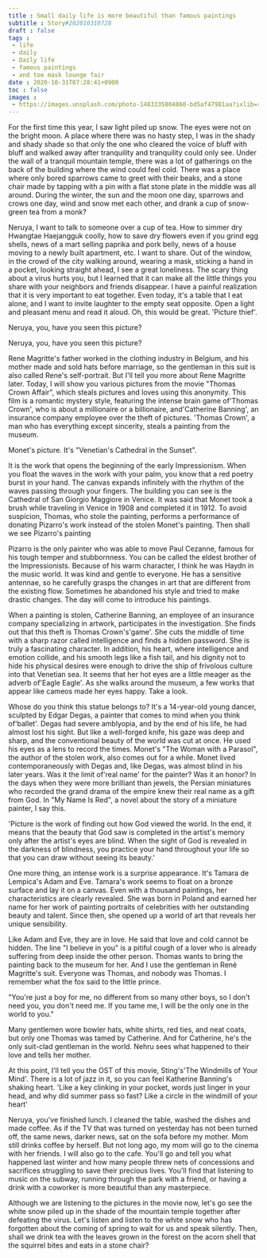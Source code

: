 ```yaml
---
title : Small daily life is more beautiful than famous paintings
subtitle : Story#202010310728
draft : false
tags :
 - life
 - daily
 - Daily life
 - famous paintings
 - and toe mask lounge fair
date : 2020-10-31T07:28:41+0900
toc : false
images : 
 - https://images.unsplash.com/photo-1483335804860-bd5af47981aa?ixlib=rb-1.2.1&q=80&fm=jpg&crop=entropy&cs=tinysrgb&w=1080&fit=max&ixid=eyJhcHBfaWQiOjE1NTU0OX0
---
```

For the first time this year, I saw light piled up snow. The eyes were not on the bright moon. A place where there was no hasty step, I was in the shady and shady shade so that only the one who cleared the voice of bluff with bluff and walked away after tranquility and tranquility could only see. Under the wall of a tranquil mountain temple, there was a lot of gatherings on the back of the building where the wind could feel cold. There was a place where only bored sparrows came to greet with their beaks, and a stone chair made by tapping with a pin with a flat stone plate in the middle was all around. During the winter, the sun and the moon one day, sparrows and crows one day, wind and snow met each other, and drank a cup of snow-green tea from a monk?  

Neruya, I want to talk to someone over a cup of tea. How to simmer dry Hwangtae Haejangguk coolly, how to save dry flowers even if you grind egg shells, news of a mart selling paprika and pork belly, news of a house moving to a newly built apartment, etc. I want to share. Out of the window, in the crowd of the city walking around, wearing a mask, sticking a hand in a pocket, looking straight ahead, I see a great loneliness. The scary thing about a virus hurts you, but I learned that it can make all the little things you share with your neighbors and friends disappear. I have a painful realization that it is very important to eat together. Even today, it's a table that I eat alone, and I want to invite laughter to the empty seat opposite. Open a light and pleasant menu and read it aloud. Oh, this would be great. 'Picture thief'.  

Neruya, you, have you seen this picture?  

Neruya, you, have you seen this picture?  

Rene Magritte's father worked in the clothing industry in Belgium, and his mother made and sold hats before marriage, so the gentleman in this suit is also called Rene's self-portrait. But I'll tell you more about Rene Magritte later. Today, I will show you various pictures from the movie "Thomas Crown Affair", which steals pictures and loves using this anonymity. This film is a romantic mystery style, featuring the intense brain game of'Thomas Crown', who is about a millionaire or a billionaire, and'Catherine Banning', an insurance company employee over the theft of pictures. 'Thomas Crown', a man who has everything except sincerity, steals a painting from the museum.  

Monet's picture. It's "Venetian's Cathedral in the Sunset".  

It is the work that opens the beginning of the early Impressionism. When you float the waves in the work with your palm, you know that a red poetry burst in your hand. The canvas expands infinitely with the rhythm of the waves passing through your fingers. The building you can see is the Cathedral of San Giorgio Maggiore in Venice. It was said that Monet took a brush while traveling in Venice in 1908 and completed it in 1912. To avoid suspicion, Thomas, who stole the painting, performs a performance of donating Pizarro's work instead of the stolen Monet's painting. Then shall we see Pizarro's painting  

Pizarro is the only painter who was able to move Paul Cezanne, famous for his tough temper and stubbornness. You can be called the eldest brother of the Impressionists. Because of his warm character, I think he was Haydn in the music world. It was kind and gentle to everyone. He has a sensitive antennae, so he carefully grasps the changes in art that are different from the existing flow. Sometimes he abandoned his style and tried to make drastic changes. The day will come to introduce his paintings.  

When a painting is stolen, Catherine Banning, an employee of an insurance company specializing in artwork, participates in the investigation. She finds out that this theft is Thomas Crown's'game'. She cuts the middle of time with a sharp razor called intelligence and finds a hidden password. She is truly a fascinating character. In addition, his heart, where intelligence and emotion collide, and his smooth legs like a fish tail, and his dignity not to hide his physical desires were enough to drive the ship of frivolous culture into that Venetian sea. It seems that her hot eyes are a little meager as the adverb of'Eagle Eagle'. As she walks around the museum, a few works that appear like cameos made her eyes happy. Take a look.  

Whose do you think this statue belongs to? It's a 14-year-old young dancer, sculpted by Edgar Degas, a painter that comes to mind when you think of'ballet'. Degas had severe amblyopia, and by the end of his life, he had almost lost his sight. But like a well-forged knife, his gaze was deep and sharp, and the conventional beauty of the world was cut at once. He used his eyes as a lens to record the times. Monet's "The Woman with a Parasol", the author of the stolen work, also comes out for a while. Monet lived contemporaneously with Degas and, like Degas, was almost blind in his later years. Was it the limit of'real name' for the painter? Was it an honor? In the days when they were more brilliant than jewels, the Persian miniatures who recorded the grand drama of the empire knew their real name as a gift from God. In "My Name Is Red", a novel about the story of a miniature painter, I say this.  

'Picture is the work of finding out how God viewed the world. In the end, it means that the beauty that God saw is completed in the artist's memory only after the artist's eyes are blind. When the sight of God is revealed in the darkness of blindness, you practice your hand throughout your life so that you can draw without seeing its beauty.'  

One more thing, an intense work is a surprise appearance. It's Tamara de Lempica's Adam and Eve. Tamara's work seems to float on a bronze surface and lay it on a canvas. Even with a thousand paintings, her characteristics are clearly revealed. She was born in Poland and earned her name for her work of painting portraits of celebrities with her outstanding beauty and talent. Since then, she opened up a world of art that reveals her unique sensibility.  

Like Adam and Eve, they are in love. He said that love and cold cannot be hidden. The line "I believe in you" is a pitiful cough of a lover who is already suffering from deep inside the other person. Thomas wants to bring the painting back to the museum for her. And I use the gentleman in René Magritte's suit. Everyone was Thomas, and nobody was Thomas. I remember what the fox said to the little prince.  

"You're just a boy for me, no different from so many other boys, so I don't need you, you don't need me. If you tame me, I will be the only one in the world to you."  

Many gentlemen wore bowler hats, white shirts, red ties, and neat coats, but only one Thomas was tamed by Catherine. And for Catherine, he's the only suit-clad gentleman in the world. Nehru sees what happened to their love and tells her mother.  

At this point, I'll tell you the OST of this movie, Sting's'The Windmills of Your Mind'. There is a lot of jazz in it, so you can feel Katherine Banning's shaking heart. 'Like a key clinking in your pocket, words just linger in your head, and why did summer pass so fast? Like a circle in the windmill of your heart'  

Neruya, you've finished lunch. I cleaned the table, washed the dishes and made coffee. As if the TV that was turned on yesterday has not been turned off, the same news, darker news, sat on the sofa before my mother. Mom still drinks coffee by herself. But not long ago, my mom will go to the cinema with her friends. I will also go to the cafe. You'll go and tell you what happened last winter and how many people threw nets of concessions and sacrifices struggling to save their precious lives. You'll find that listening to music on the subway, running through the park with a friend, or having a drink with a coworker is more beautiful than any masterpiece.  

Although we are listening to the pictures in the movie now, let's go see the white snow piled up in the shade of the mountain temple together after defeating the virus. Let's listen and listen to the white snow who has forgotten about the coming of spring to wait for us and speak silently. Then, shall we drink tea with the leaves grown in the forest on the acorn shell that the squirrel bites and eats in a stone chair?